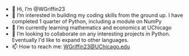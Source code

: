 - 👋 Hi, I’m @WGriffin23
- 👀 I’m interested in building my coding skills from the ground up. I have completed 1 quarter of Python, including a module on NumPy 
- 🌱 I’m currently learning mathematics and economics at UChicago
- 💞️ I’m looking to collaborate on any interesting projects in Python. Eventually I'd like to expand to other languages. 
- 📫 How to reach me: WGriffin23@UChicago.edu

<!---
WGriffin23/WGriffin23 is a ✨ special ✨ repository because its `README.md` (this file) appears on your GitHub profile.
You can click the Preview link to take a look at your changes.
--->
